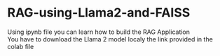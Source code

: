 # RAG-using-Llama2-and-FAISS

Using ipynb file  you can learn how to build the RAG Application  
You have to download the Llama 2 model localy the link provided in the colab file 
